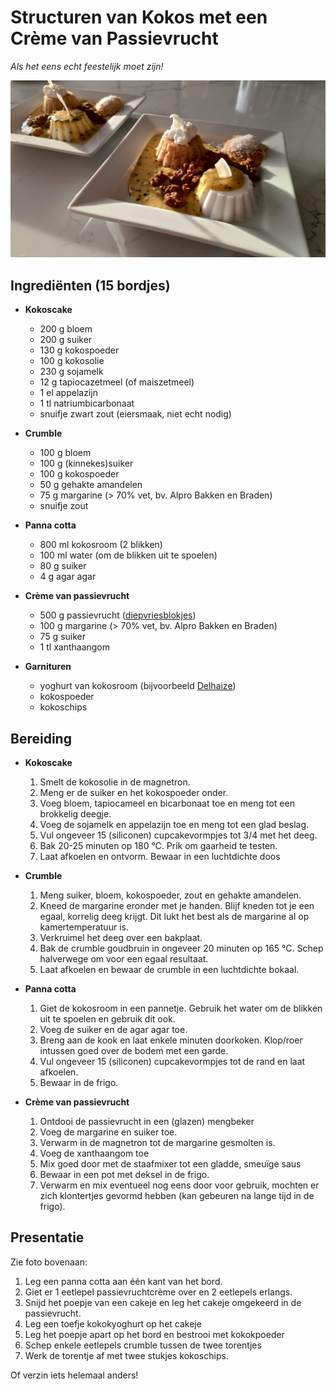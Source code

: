 # Structuren van Kokos met een Crème van Passievrucht
*Als het eens echt feestelijk moet zijn!*

![dessertbordje](../images/kokos-passievrucht-dessert.jpg)

## Ingrediënten (15 bordjes)

* **Kokoscake**
  *	200 g bloem
  *	200 g suiker
  *	130 g kokospoeder 
  *	100 g kokosolie
  *	230 g sojamelk
  *	12 g tapiocazetmeel (of maiszetmeel)
  *	1 el appelazijn
  *	1 tl natriumbicarbonaat
  * snuifje zwart zout (eiersmaak, niet echt nodig)


* **Crumble**
  * 100 g bloem
  * 100 g (kinnekes)suiker
  * 100 g kokospoeder
  * 50 g gehakte amandelen
  * 75 g margarine (> 70% vet, bv. Alpro Bakken en Braden)
  * snuifje zout


* **Panna cotta**
  * 800 ml kokosroom (2 blikken)
  * 100 ml water (om de blikken uit te spoelen)
  * 80 g suiker
  * 4 g agar agar
 

* **Crème van passievrucht**
  * 500 g passievrucht ([diepvriesblokjes](https://www.delhaize.be/nl/shop/Diepvries/Dessert/Fruit/Blokjes-Passievrucht/p/S2022032800447810096))
  * 100 g margarine (> 70% vet, bv. Alpro Bakken en Braden)
  * 75 g suiker
  * 1 tl xanthaangom


* **Garnituren**
  * yoghurt van kokosroom (bijvoorbeeld [Delhaize](https://www.delhaize.be/nl/shop/Bewuste-voeding/Zero-lactose/Yoghurt-en-Dessert/Yoghourt-Soja-Naturel-Ongezoet/p/F2019122700049020000))
  * kokospoeder
  * kokoschips

## Bereiding

* **Kokoscake**
  1. Smelt de kokosolie in de magnetron.
  2. Meng er de suiker en het kokospoeder onder.
  3. Voeg bloem, tapiocameel en bicarbonaat toe en meng tot een brokkelig deegje.
  4. Voeg de sojamelk en appelazijn toe en meng tot een glad beslag.
  5. Vul ongeveer 15 (siliconen) cupcakevormpjes tot 3/4 met het deeg.
  6. Bak 20-25 minuten op 180 &deg;C. Prik om gaarheid te testen.
  7. Laat afkoelen en ontvorm. Bewaar in een luchtdichte doos


* **Crumble**
  1. Meng suiker, bloem, kokospoeder, zout en gehakte amandelen.
  2. Kneed de margarine eronder met je handen. Blijf kneden tot je een egaal, korrelig deeg krijgt. Dit lukt het best als de margarine al op kamertemperatuur is.
  3. Verkruimel het deeg over een bakplaat.
  4. Bak de crumble goudbruin in ongeveer 20 minuten op 165 &deg;C. Schep halverwege om voor een egaal resultaat.
  5. Laat afkoelen en bewaar de crumble in een luchtdichte bokaal.


* **Panna cotta**
  1. Giet de kokosroom in een pannetje. Gebruik het water om de blikken uit te spoelen en gebruik dit ook.
  2. Voeg de suiker en de agar agar toe. 
  3. Breng aan de kook en laat enkele minuten doorkoken. Klop/roer intussen goed over de bodem met een garde.
  4. Vul ongeveer 15 (siliconen) cupcakevormpjes tot de rand en laat afkoelen.
  5. Bewaar in de frigo. 


* **Crème van passievrucht**
  1. Ontdooi de passievrucht in een (glazen) mengbeker
  2. Voeg de margarine en suiker toe. 
  3. Verwarm in de magnetron tot de margarine gesmolten is. 
  4. Voeg de xanthaangom toe 
  5. Mix goed door met de staafmixer tot een gladde, smeuïge saus 
  6. Bewaar in een pot met deksel in de frigo. 
  7. Verwarm en mix eventueel nog eens door voor gebruik, mochten er zich klontertjes gevormd hebben (kan gebeuren na lange tijd in de frigo).
  

## Presentatie

Zie foto bovenaan:
  1. Leg een panna cotta aan één kant van het bord.
  2. Giet er 1 eetlepel passievruchtcrème over en 2 eetlepels erlangs.
  3. Snijd het poepje van een cakeje en leg het cakeje omgekeerd in de passievrucht.
  4. Leg een toefje kokokyoghurt op het cakeje
  5. Leg het poepje apart op het bord en bestrooi met kokokpoeder
  6. Schep enkele eetlepels crumble tussen de twee torentjes
  7. Werk de torentje af met twee stukjes kokoschips.

Of verzin iets helemaal anders!